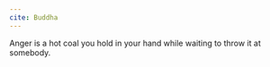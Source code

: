 ```yaml
---
cite: Buddha
---
```


Anger is a hot coal you hold in your hand while waiting to throw it at somebody.
